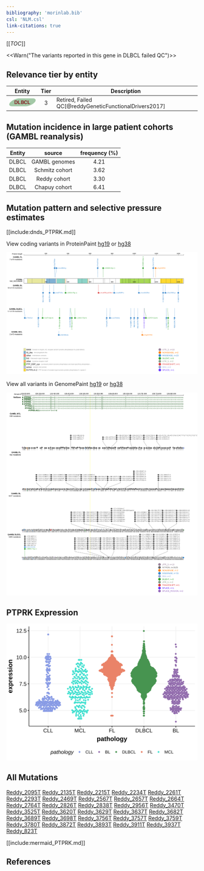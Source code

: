 ```yaml
---
bibliography: 'morinlab.bib'
csl: 'NLM.csl'
link-citations: true
---
```

[[_TOC_]]

<<Warn("The variants reported in this gene in DLBCL failed QC")>>


## Relevance tier by entity

|Entity|Tier|Description                              |
|:------:|:----:|-----------------------------------------|
|![DLBCL](images/icons/DLBCL_tier2.png) |3   |Retired, Failed QC[@reddyGeneticFunctionalDrivers2017]|

## Mutation incidence in large patient cohorts (GAMBL reanalysis)

|Entity|source        |frequency (%)|
|:------:|:--------------:|:-------------:|
|DLBCL |GAMBL genomes |4.21         |
|DLBCL |Schmitz cohort|3.62         |
|DLBCL |Reddy cohort  |3.30         |
|DLBCL |Chapuy cohort |6.41         |

## Mutation pattern and selective pressure estimates

[[include:dnds_PTPRK.md]]




View coding variants in ProteinPaint [hg19](https://morinlab.github.io/LLMPP/GAMBL/PTPRK_protein.html)  or [hg38](https://morinlab.github.io/LLMPP/GAMBL/PTPRK_protein_hg38.html)

![](images/proteinpaint/PTPRK_NM_001135648.svg)

View all variants in GenomePaint [hg19](https://morinlab.github.io/LLMPP/GAMBL/PTPRK.html)  or [hg38](https://morinlab.github.io/LLMPP/GAMBL/PTPRK_hg38.html)

![](images/proteinpaint/PTPRK.svg)

## PTPRK Expression
![](images/gene_expression/PTPRK_by_pathology.svg)
<!-- ORIGIN: reddyGeneticFunctionalDrivers2017 -->
<!-- DLBCL: reddyGeneticFunctionalDrivers2017 -->

## All Mutations

[Reddy_2095T](https://www.bcgsc.ca/downloads/morinlab/GAMBL/Reddy/igv_reports/Reddy_2095T.html)
[Reddy_2135T](https://www.bcgsc.ca/downloads/morinlab/GAMBL/Reddy/igv_reports/Reddy_2135T.html)
[Reddy_2215T](https://www.bcgsc.ca/downloads/morinlab/GAMBL/Reddy/igv_reports/Reddy_2215T.html)
[Reddy_2234T](https://www.bcgsc.ca/downloads/morinlab/GAMBL/Reddy/igv_reports/Reddy_2234T.html)
[Reddy_2261T](https://www.bcgsc.ca/downloads/morinlab/GAMBL/Reddy/igv_reports/Reddy_2261T.html)
[Reddy_2293T](https://www.bcgsc.ca/downloads/morinlab/GAMBL/Reddy/igv_reports/Reddy_2293T.html)
[Reddy_2469T](https://www.bcgsc.ca/downloads/morinlab/GAMBL/Reddy/igv_reports/Reddy_2469T.html)
[Reddy_2567T](https://www.bcgsc.ca/downloads/morinlab/GAMBL/Reddy/igv_reports/Reddy_2567T.html)
[Reddy_2657T](https://www.bcgsc.ca/downloads/morinlab/GAMBL/Reddy/igv_reports/Reddy_2657T.html)
[Reddy_2664T](https://www.bcgsc.ca/downloads/morinlab/GAMBL/Reddy/igv_reports/Reddy_2664T.html)
[Reddy_2764T](https://www.bcgsc.ca/downloads/morinlab/GAMBL/Reddy/igv_reports/Reddy_2764T.html)
[Reddy_2826T](https://www.bcgsc.ca/downloads/morinlab/GAMBL/Reddy/igv_reports/Reddy_2826T.html)
[Reddy_2838T](https://www.bcgsc.ca/downloads/morinlab/GAMBL/Reddy/igv_reports/Reddy_2838T.html)
[Reddy_2956T](https://www.bcgsc.ca/downloads/morinlab/GAMBL/Reddy/igv_reports/Reddy_2956T.html)
[Reddy_3470T](https://www.bcgsc.ca/downloads/morinlab/GAMBL/Reddy/igv_reports/Reddy_3470T.html)
[Reddy_3525T](https://www.bcgsc.ca/downloads/morinlab/GAMBL/Reddy/igv_reports/Reddy_3525T.html)
[Reddy_3620T](https://www.bcgsc.ca/downloads/morinlab/GAMBL/Reddy/igv_reports/Reddy_3620T.html)
[Reddy_3629T](https://www.bcgsc.ca/downloads/morinlab/GAMBL/Reddy/igv_reports/Reddy_3629T.html)
[Reddy_3637T](https://www.bcgsc.ca/downloads/morinlab/GAMBL/Reddy/igv_reports/Reddy_3637T.html)
[Reddy_3682T](https://www.bcgsc.ca/downloads/morinlab/GAMBL/Reddy/igv_reports/Reddy_3682T.html)
[Reddy_3689T](https://www.bcgsc.ca/downloads/morinlab/GAMBL/Reddy/igv_reports/Reddy_3689T.html)
[Reddy_3698T](https://www.bcgsc.ca/downloads/morinlab/GAMBL/Reddy/igv_reports/Reddy_3698T.html)
[Reddy_3756T](https://www.bcgsc.ca/downloads/morinlab/GAMBL/Reddy/igv_reports/Reddy_3756T.html)
[Reddy_3757T](https://www.bcgsc.ca/downloads/morinlab/GAMBL/Reddy/igv_reports/Reddy_3757T.html)
[Reddy_3759T](https://www.bcgsc.ca/downloads/morinlab/GAMBL/Reddy/igv_reports/Reddy_3759T.html)
[Reddy_3780T](https://www.bcgsc.ca/downloads/morinlab/GAMBL/Reddy/igv_reports/Reddy_3780T.html)
[Reddy_3872T](https://www.bcgsc.ca/downloads/morinlab/GAMBL/Reddy/igv_reports/Reddy_3872T.html)
[Reddy_3893T](https://www.bcgsc.ca/downloads/morinlab/GAMBL/Reddy/igv_reports/Reddy_3893T.html)
[Reddy_3911T](https://www.bcgsc.ca/downloads/morinlab/GAMBL/Reddy/igv_reports/Reddy_3911T.html)
[Reddy_3937T](https://www.bcgsc.ca/downloads/morinlab/GAMBL/Reddy/igv_reports/Reddy_3937T.html)
[Reddy_823T](https://www.bcgsc.ca/downloads/morinlab/GAMBL/Reddy/igv_reports/Reddy_823T.html)

[[include:mermaid_PTPRK.md]]

## References
 
